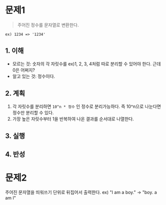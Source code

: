 # 문제1

> 주어진 정수를 문자열로 변환한다.
```
ex) 1234 => '1234'
```

## 1. 이해

- 모르는 것: 숫자의 각 자릿수를 ex)1, 2, 3, 4처럼 따로 분리할 수 있어야 한다. 근데 0은 어쩌지?
- 알고 있는 것: 정수이다.

## 2. 계획

1. 각 자릿수를 분리하면 `10^n * 정수` 인 정수로 분리가능하다. 즉 10^n으로 나눈다면 정수만 분리할 수 있다.
2. 가장 높은 자릿수부터 1을 반복하여 나온 결과를 순서대로 나열한다.

## 3. 실행

## 4. 반성

# 문제2
주어진 문자열을 띄워쓰기 단위로 뒤집어서 출력한다.
ex) "I am a boy." -> "boy. a am I"
